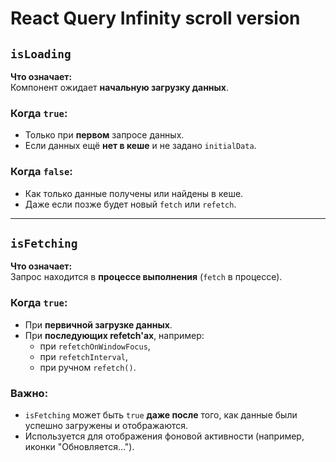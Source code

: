 # React Query Infinity scroll version

## `isLoading`

**Что означает:**  
Компонент ожидает **начальную загрузку данных**.

### Когда `true`:

- Только при **первом** запросе данных.
- Если данных ещё **нет в кеше** и не задано `initialData`.

### Когда `false`:

- Как только данные получены или найдены в кеше.
- Даже если позже будет новый `fetch` или `refetch`.

---

## `isFetching`

**Что означает:**  
Запрос находится в **процессе выполнения** (`fetch` в процессе).

### Когда `true`:

- При **первичной загрузке данных**.
- При **последующих refetch'ах**, например:
  - при `refetchOnWindowFocus`,
  - при `refetchInterval`,
  - при ручном `refetch()`.

### Важно:

- `isFetching` может быть `true` **даже после** того, как данные были успешно загружены и отображаются.
- Используется для отображения фоновой активности (например, иконки "Обновляется…").
